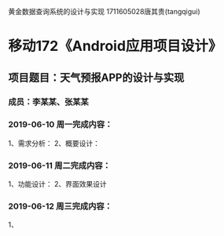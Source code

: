 黄金数据查询系统的设计与实现
1711605028唐其贵(tangqigui)


# 移动172《Android应用项目设计》
## 项目题目：天气预报APP的设计与实现
### 成员：李某某、张某某

### 2019-06-10 周一完成内容：
1、需求分析：
2、概要设计：


### 2019-06-11 周二完成内容：
1、功能设计：
2、界面效果设计


### 2019-06-12 周三完成内容：
1、

